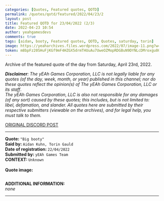 ```yaml
---
categories: [Quotes, Featured quotes, QOTD]
permalink: /quotes/qotd/featured/2022/04/23/2
layout: post
title: Featured QOTD for 23/04/2022 (2/3)
date: 2022-04-23 10:54
author: yeahgamesdevs
comments: true
tags: [aidan, booty, Featured quotes, QOTD, Quotes, saturday, torin]
image: https://yeaharchives.files.wordpress.com/2022/07/image-11.png?w=505
token: m8bpFz20SHuFjKGf9mF4HZGX5drmTHUuAu7UweOZMopRDGBuN9DYNLcDMroxgu00uOpORAUMOV2XxyAAKIFLEEYvCyvbaelfsMf9SAgfTxiRMQbfYGBd3VokECppHxG23tlzfr2It32y
---
```

<!-- wp:paragraph -->
<p>Archive of the featured quote of the day from Saturday, April 23rd, 2022. </p>
<!-- /wp:paragraph -->

<!-- wp:paragraph -->
<p><em><strong>Disclaimer</strong>: The yEAh Games Corporation, LLC is not legally liable for any quotes (of the day, week, month, or year) published in this channel; nor do these quotes reflect the opinion(s) of The yEAh Games Corporation, LLC or its staff</em>.<br><em>The yEAh Games Corporation, LLC is also not responsible for any damages (of any sort) caused by these quotes; this includes, but is not limited to: libel, defamation, and slander. All quotes here are submitted by their respective submitters (viewable on the archives), and for legal help, you must talk to them.</em><br><a href="https://cdn.discordapp.com/attachments/958100064079839303/964566123628609628/unknown.png"></a></p>
<!-- /wp:paragraph -->

<!-- wp:buttons {"layout":{"type":"flex","justifyContent":"left"}} -->
<div class="wp-block-buttons"><!-- wp:button {"textColor":"vivid-cyan-blue","align":"center","style":{"border":{"radius":"18px"}},"className":"is-style-fill"} -->
<div class="wp-block-button aligncenter is-style-fill"><a class="wp-block-button__link has-vivid-cyan-blue-color has-text-color wp-element-button" href="https://discord.com/channels/887052880782176266/958100064079839303/967788129719312425" style="border-radius:18px;">ORIGINAL DISCORD POST</a></div>
<!-- /wp:button --></div>
<!-- /wp:buttons -->

<!-- wp:separator {"align":"center","className":"is-style-wide"} -->
<hr class="wp-block-separator aligncenter has-alpha-channel-opacity is-style-wide" />
<!-- /wp:separator -->

<!-- wp:paragraph -->
<p><strong>Quote: </strong><code>"Big booty"</code><br><strong>Said by: </strong><code>Aidan Kuhn, Torin Gauld</code><br><strong>Date of registration: </strong><code>22/04/2022</code> <br><strong>Submitted by: </strong><code>yEAh Games Team</code><br><strong>CONTEXT: </strong><code>Unknown</code><br><br><strong>Quote image:</strong></p>
<!-- /wp:paragraph -->

<!-- wp:image {"id":713,"sizeSlug":"large","linkDestination":"none"} -->
<figure class="wp-block-image size-large"><img src="https://yeaharchives.files.wordpress.com/2022/07/image-11.png?w=505" alt="" class="wp-image-713" /></figure>
<!-- /wp:image -->

<!-- wp:paragraph -->
<p><strong>ADDITIONAL INFORMATION:</strong><br><em>none</em></p>
<!-- /wp:paragraph -->

<!-- wp:separator {"className":"is-style-wide"} -->
<hr class="wp-block-separator has-alpha-channel-opacity is-style-wide" />
<!-- /wp:separator -->
